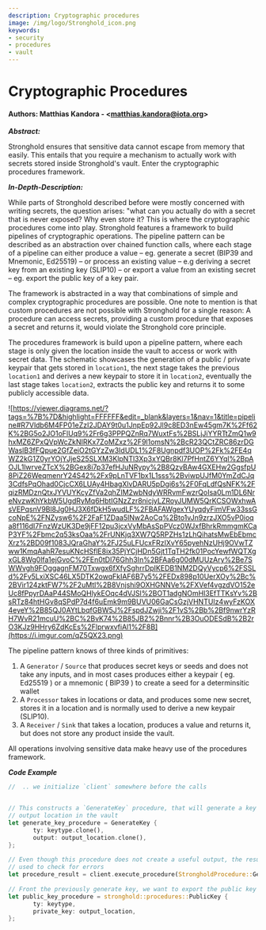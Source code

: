 ```yaml
---
description: Cryptographic procedures
image: /img/logo/Stronghold_icon.png
keywords:
- security
- procedures
- vault
---
```



<!-- 
    this note can and should be deleted. 
    it's purpose is to highlight the structure of this document. 

    - the abstracts highlights the reason for the procedures framework to access secrets
    - in-depth 

--->


# Cryptographic Procedures

#### Authors: Matthias Kandora - \<matthias.kandora@iota.org>

***Abstract:***

Stronghold ensures that sensitive data cannot escape from memory that easily. This entails that you require a mechanism to actually work with secrets stored inside Stronghold's vault. Enter the cryptographic procedures framework. 

***In-Depth-Description:***


While parts of Stronghold described before were mostly concerned with writing secrets, the question arises: "what can you actually do with a secret that is never exposed? Why even store it? This is where the cryptographic procedures come into play. Stronghold features a framework to build pipelines of cryptographic operations. The pipeline pattern can be described as an abstraction over chained function calls, where each stage of a pipeline can either produce a value – eg. generate a secret (BIP39 and Mnemonic, Ed25519) – or process an existing value – e.g deriving a secret key from an existing key (SLIP10) – or export a value from an existing secret – eg. export the public key of a key pair.

The framework is abstracted in a way that combinations of simple and complex cryptographic procedures are possible. One note to mention is that custom procedures are not possible with Stronghold for a single reason: A procedure can access secrets, providing a custom procedure that exposes a secret and returns it, would violate the Stronghold core principle. 

The procedures framework is build upon a pipeline pattern, where each stage is only given the location inside the vault to access or work with secret data. The schematic showcases the generation of a public / private keypair that gets stored in `location1`, the next stage takes the previous `location1` and derives a new keypair to store it in `location2`, eventually the last stage takes `location2`, extracts the public key and returns it to some publicly accessible data. 

![https://viewer.diagrams.net/?tags=%7B%7D&highlight=FFFFFF&edit=_blank&layers=1&nav=1&title=pipeline#R7Vldb6M4FP01eZzI2JDAY9t0u1JnpEp92Jl9c8ED3nEw45gm7K%2Ff62K%2BG5o2JO1oFlUq9%2Fr6g3PPPQZnRq7WuxtFs%2BSLjJiYYRTtZmQ1w9hxMZ6ZPxQVpWcZkNIRKx7ZoMZxz%2F9l1omsN%2BcR23QCtZRC86zrDGWaslB3fFQpue2GfZeiO2tGYzZw3IdUDL1%2F8Ugnpdf3UOP%2Fk%2FE4qWZ2kG1Z0yrYOjYJjeS25SLXM3KlpNTl3Xp3xYQBr8Kl7PfHntZ6YYql%2BpAOJL1lwrveZTcX%2BGex8i7p37efHJuNRypy%2B8QzvBAw4GXEHw2GgsfpU8PiZ26WeqmenrY24S42%2Fx9pLnTVF1bx1L1sss%2BviwpUJfM0YmZdCJq3CdfsPqOhad0CjcCX6LUAy4HbagXlvDARU5pDgi6s%2F0FqLdfQsNFK%2FqizRMDznQtxJYVUYKcyZfVa2qhZIM2wbNdyWRRvmFwzrQoIsa0Lm1DL6NreNvzwKhYkbW5UgdRyMq6HbtIGNzZzr8nicjyLZRoyJUMW5QrKCSOWxhwAsVEPqsnV9Bl8Jg0HJ3X6fDkH5wudLF%2FBAFAWgexYUyqdyFimVFw33ssGcoNpE%2FNZysw6%2F2FaF1ZDaa5lNw2AoCq%2Bto1vJn9zrzJXO5vP0ioqa8f116dI7FnzWzUK3De9jFF12pu3jcxVyMbAsSpPVcz0WJxfBhrkRmmgmKCaP3YF%2Fbmc2q53ksOaa%2FrUNKjq3XW7Q5RPZHs1zLhQihatsMwEbEbmcXrz%2BD09f1083JQraGhaY%2FJ25uLFUcxFRzIXvY65pyehNzUHj9OVwTZww1KmqAahR7esuKNcHSflE8ix35PjYCjHDn5Gjt1TqTH2fk01PocYewfWQTXgxGL8Wg0lfa1ejGvoC%2FEn0tDl76Ghh3In%2BFAa6g00dMUUzAry%2Be7SWWvgh9FOggagnFM70Txwgx6fXfySghrrDpIKEDB1NM2DQyVycp6%2FSSLd%2Fv5LxiXSC46LX5DTK2owqFkIAF6B7y5%2FEDx898p10UerXOy%2Bc%2BVir124zktFW7%2F2uMtl%2B8Vnjshi9OXHGNNVe%2FXVef4vgzdVO152eUc8fPpyrDAaP44SMoQHlykEOqc4dVJSl%2BOT1adgNOmHl3EfTTKsYv%2BsRTz84htHGv8qSPdP7d4f6uEmk9m9BUVU06GaCsGzjVHNTUIz4wyFzKOX4eyeY%2B85QJ0AYtLbqfGBW5J%2FspdJZwji%2F1vS%2Bb%2Bf9nwrYzRH7WvR21mcuU%2BC%2BvK74%2B85JB2%2Bnnr%2B3OuODESdB%2B2rO3KJz9HHry6ZdKcEs%2FlprwxvfiAl1%2F8B](https://i.imgur.com/qZ5QX23.png)

The pipeline pattern knows of three kinds of primitives:

1. A `Generator` / `Source` that produces secret keys or seeds and does not take any inputs, and in most cases produces either a keypair ( eg. Ed25519 ) or a mnemonic ( BIP39 ) to create a seed for a determinsitic wallet
2. A `Processor` takes in locations or data, and produces some new secret, stores it in a location and is normally used to derive a new keypair (SLIP10). 
3. A `Receiver` / `Sink` that takes a location, produces a value and returns it, but does not store any product inside the vault.


All operations involving sensitive data make heavy use of the procedures framework.

***Code Example***

```rust
//  .. we initialize `client` somewhere before the calls


// This constructs a `GenerateKey` procedure, that will generate a key at given
// output location in the vault
let generate_key_procedure = GenerateKey {
       ty: keytype.clone(),
       output: output_location.clone(),
};
 
// Even though this procedure does not create a useful output, the result can be
// used to check for errors
let procedure_result = client.execute_procedure(StrongholdProcedure::GenerateKey(generate_key_procedure));
 
// Front the previously generate key, we want to export the public key
let public_key_procedure = stronghold::procedures::PublicKey {
       ty: keytype,
       private_key: output_location,
};
```


